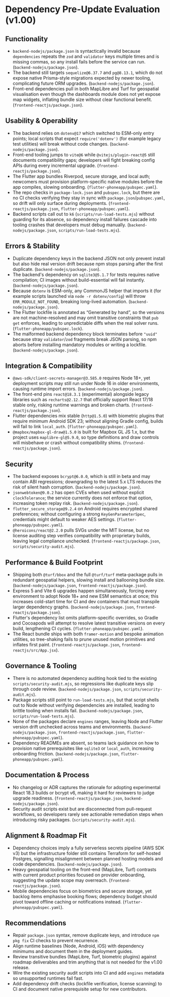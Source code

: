 # Dependency Pre-Update Evaluation (v1.00)

## Functionality
- `backend-nodejs/package.json` is syntactically invalid because `dependencies` repeats the `zod` and `validator` keys multiple times and is missing commas, so any install fails before the service can run. (`backend-nodejs/package.json`).
- The backend still targets `sequelize@6.37.7` and `pg@8.13.1`, which do not expose native Prisma-style migrations expected by newer tooling, complicating future ORM upgrades. (`backend-nodejs/package.json`).
- Front-end dependencies pull in both MapLibre and Turf for geospatial visualisation even though the dashboards module does not yet expose map widgets, inflating bundle size without clear functional benefit. (`frontend-reactjs/package.json`).

## Usability & Operability
- The backend relies on `dotenv@17` which switched to ESM-only entry points; local scripts that expect `require('dotenv')` (for example legacy test utilities) will break without code changes. (`backend-nodejs/package.json`).
- Front-end tooling jumps to `vite@6` while `@vitejs/plugin-react@5` still documents compatibility gaps; developers will fight breaking config APIs during every incremental upgrade. (`frontend-reactjs/package.json`).
- The Flutter app bundles Riverpod, secure storage, and local auth; newcomers must provision platform-specific native modules before the app compiles, slowing onboarding. (`flutter-phoneapp/pubspec.yaml`).
- The repo checks in `package-lock.json` and `pubspec.lock`, but there are no CI checks verifying they stay in sync with `package.json`/`pubspec.yaml`, so drift will only surface during deployments. (`frontend-reactjs/package.json`, `flutter-phoneapp/pubspec.yaml`).
- Backend scripts call out to `k6` (`scripts/run-load-tests.mjs`) without guarding for its absence, so dependency install failures cascade into tooling crashes that developers must debug manually. (`backend-nodejs/package.json`, `scripts/run-load-tests.mjs`).

## Errors & Stability
- Duplicate dependency keys in the backend JSON not only prevent install but also hide real version drift because npm stops parsing after the first duplicate. (`backend-nodejs/package.json`).
- The backend's dependency on `sqlite3@5.1.7` for tests requires native compilation; CI images without build-essential will fail instantly. (`backend-nodejs/package.json`).
- Because `dotenv` is ESM-only, any CommonJS helper that imports it (for example scripts launched via `node -r dotenv/config`) will throw `ERR_MODULE_NOT_FOUND`, breaking long-lived automation. (`backend-nodejs/package.json`).
- The Flutter lockfile is annotated as “Generated by hand”, so the versions are not machine-resolved and may omit transitive constraints that `pub get` enforces, leading to unpredictable diffs when the real solver runs. (`flutter-phoneapp/pubspec.lock`).
- The malformed backend dependency block terminates before `"uuid"` because stray `validator`/`zod` fragments break JSON parsing, so npm aborts before installing mandatory modules or writing a lockfile. (`backend-nodejs/package.json`).

## Integration & Compatibility
- `@aws-sdk/client-secrets-manager@3.585.0` requires Node 18+, yet deployment scripts may still run under Node 16 in older environments, causing runtime import errors. (`backend-nodejs/package.json`).
- The front-end pins `react@18.3.1` (experimental) alongside legacy libraries such as `recharts@2.12.7` that officially support React 17/18 stable only, risking runtime warnings and broken charts. (`frontend-reactjs/package.json`).
- Flutter dependencies mix stable (`http@1.5.0`) with biometric plugins that require minimum Android SDK 23; without aligning Gradle config, builds will fail to link `local_auth`. (`flutter-phoneapp/pubspec.yaml`).
- `@mapbox/mapbox-gl-draw@1.5.0` is built for Mapbox GL JS 1.x, but the project uses `maplibre-gl@5.9.0`, so type definitions and draw controls will misbehave or crash without compatibility shims. (`frontend-reactjs/package.json`).

## Security
- The backend exposes `bcrypt@6.0.0`, which is still in beta and may contain ABI regressions; downgrading to the latest 5.x LTS reduces the risk of silent hash corruption. (`backend-nodejs/package.json`).
- `jsonwebtoken@9.0.2` has open CVEs when used without explicit `clockTolerance`; the service currently does not enforce that option, increasing token replay risk. (`backend-nodejs/package.json`).
- `flutter_secure_storage@9.2.4` on Android requires encrypted shared preferences; without configuring a strong `KeyGenParameterSpec`, credentials might default to weaker AES settings. (`flutter-phoneapp/pubspec.yaml`).
- `@heroicons/react@2.2.0` pulls SVGs under the MIT license, but no license auditing step verifies compatibility with proprietary builds, leaving legal compliance unchecked. (`frontend-reactjs/package.json`, `scripts/security-audit.mjs`).

## Performance & Build Footprint
- Shipping both `@turf/bbox` and the full `@turf/turf` meta-package pulls in redundant geospatial helpers, slowing install and ballooning bundle size. (`backend-nodejs/package.json`, `frontend-reactjs/package.json`).
- Express 5 and Vite 6 upgrades happen simultaneously, forcing every environment to adopt Node 18+ and new ESM semantics at once; this increases cold-start time for CI and dev containers that must transpile larger dependency graphs. (`backend-nodejs/package.json`, `frontend-reactjs/package.json`).
- Flutter's dependency list omits platform-specific overrides, so Gradle and Cocoapods will attempt to resolve latest transitive versions on every build, lengthening CI cycles. (`flutter-phoneapp/pubspec.yaml`).
- The React bundle ships with both `framer-motion` and bespoke animation utilities, so tree-shaking fails to prune unused motion primitives and inflates first paint. (`frontend-reactjs/package.json`, `frontend-reactjs/src/App.jsx`).

## Governance & Tooling
- There is no automated dependency auditing hook tied to the existing `scripts/security-audit.mjs`, so regressions like duplicate keys slip through code review. (`backend-nodejs/package.json`, `scripts/security-audit.mjs`).
- Package scripts still point to `run-load-tests.mjs`, but that script shells out to Node without verifying dependencies are installed, leading to brittle tooling when installs fail. (`backend-nodejs/package.json`, `scripts/run-load-tests.mjs`).
- None of the packages declare `engines` ranges, leaving Node and Flutter version drift unchecked across teams and environments. (`backend-nodejs/package.json`, `frontend-reactjs/package.json`, `flutter-phoneapp/pubspec.yaml`).
- Dependency READMEs are absent, so teams lack guidance on how to provision native prerequisites like `sqlite3` or `local_auth`, increasing onboarding friction. (`backend-nodejs/package.json`, `flutter-phoneapp/pubspec.yaml`).

## Documentation & Process
- No changelog or ADR captures the rationale for adopting experimental React 18.3 builds or bcrypt v6, making it hard for reviewers to judge upgrade readiness. (`frontend-reactjs/package.json`, `backend-nodejs/package.json`).
- Security audit scripts exist but are disconnected from pull-request workflows, so developers rarely see actionable remediation steps when introducing risky packages. (`scripts/security-audit.mjs`).

## Alignment & Roadmap Fit
- Dependency choices imply a fully serverless secrets pipeline (AWS SDK v3) but the infrastructure folder still contains Terraform for self-hosted Postgres, signalling misalignment between planned hosting models and code dependencies. (`backend-nodejs/package.json`).
- Heavy geospatial tooling on the front-end (MapLibre, Turf) contrasts with current product priorities focused on provider onboarding, suggesting the update scope may overreach. (`frontend-reactjs/package.json`).
- Mobile dependencies focus on biometrics and secure storage, yet backlog items emphasise booking flows; dependency budget should pivot toward offline caching or notifications instead. (`flutter-phoneapp/pubspec.yaml`).

## Recommendations
- Repair `package.json` syntax, remove duplicate keys, and introduce `npm pkg fix` CI checks to prevent recurrence.
- Align runtime baselines (Node, Android, iOS) with dependency minimums and document them in the deployment guides.
- Review transitive bundles (MapLibre, Turf, biometric plugins) against roadmap deliverables and trim anything that is not needed for the v1.00 release.
- Wire the existing security audit scripts into CI and add `engines` metadata so unsupported runtimes fail fast.
- Add dependency drift checks (lockfile verification, license scanning) to CI and document native prerequisite setup for new contributors.
